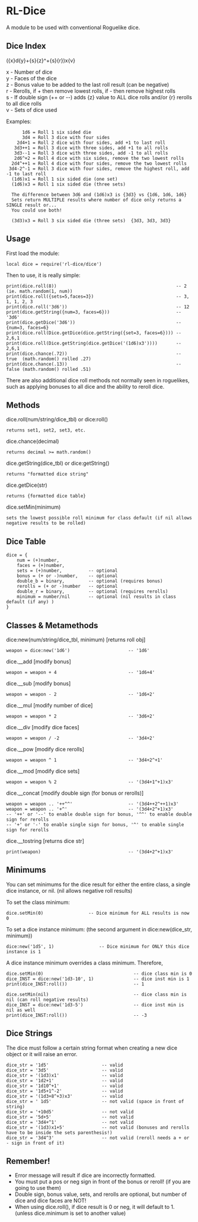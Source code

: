 RL-Dice
=======

A module to be used with conventional Roguelike dice.

Dice Index
----------

({x}d{y}+{s}{z}^+{s}{r})x{v}

x - Number of dice  
y - Faces of the dice	 
z - Bonus value to be added to the last roll result (can be negative)	 
r - Rerolls, if + then remove lowest rolls, if - then remove highest rolls  
s - If double sign (++ or --) adds {z} value to ALL dice rolls and/or {r} rerolls to all dice rolls  
v - Sets of dice used
	
Examples:
	
  	      1d6 = Roll 1 six sided die
		  3d4 = Roll 3 dice with four sides
	    2d4+1 = Roll 2 dice with four sides, add +1 to last roll
	   3d3++1 = Roll 3 dice with three sides, add +1 to all rolls
	   3d3--1 = Roll 3 dice with three sides, add -1 to all rolls
	   2d6^+2 = Roll 4 dice with six sides, remove the two lowest rolls
	  2d4^++1 = Roll 4 dice with four sides, remove the two lowest rolls
	 3d4-2^-1 = Roll 3 dice with four sides, remove the highest roll, add -1 to last roll
	  (1d6)x1 = Roll 1 six sided die (one set)
	  (1d6)x3 = Roll 1 six sided die (three sets)
	  
	  The difference between 3d6 and (1d6)x3 is {3d3} vs {1d6, 1d6, 1d6}
	  Sets return MULTIPLE results where number of dice only returns a SINGLE result or...
	  You could use both!
	  
	  (3d3)x3 = Roll 3 six sided die (three sets)  {3d3, 3d3, 3d3}

Usage
-----

First load the module:

    local dice = require('rl-dice/dice')

Then to use, it is really simple:

    print(dice.roll(8))                                             -- 2 (ie. math.random(1, num))
    print(dice.roll({sets=5,faces=3})                               -- 3, 1, 1, 2, 3
    print(dice.roll('3d6'))                                         -- 12
    print(dice.getString({num=3, faces=6}))                         -- '3d6'    
    print(dice.getDice('3d6'))                                      -- {num=3, faces=6}    
    print(dice.roll(Dice.getDice(dice.getString({set=3, faces=6}))) -- 2,6,1
    print(dice.roll(Dice.getString(dice.getDice('(1d6)x3'))))       -- 2,6,1
    print(dice.chance(.72))                                         -- true  (math.random() rolled .27)
    print(dice.chance(.13))                                         -- false (math.random() rolled .51)
There are also additional dice roll methods not normally seen in roguelikes, such as applying bonuses to all dice and the ability to reroll dice.

Methods
-------

dice.roll(num/string/dice_tbl) or dice:roll()

    returns set1, set2, set3, etc.

dice.chance(decimal)

    returns decimal >= math.random()

dice.getString(dice_tbl) or dice:getString()

    returns "formatted dice string"

dice.getDice(str)

    returns {formatted dice table}
    
dice.setMin(minimum)

    sets the lowest possible roll minimum for class default (if nil allows negative results to be rolled)   


Dice Table
----------

    dice = {
    	num = (+)number, 
    	faces = (+)number, 
    	sets = (+)number,	       -- optional
    	bonus = (+ or -)number,    -- optional
    	double_b = binary,         -- optional (requires bonus)
    	rerolls = (+ or -)number   -- optional
    	double_r = binary,         -- optional (requires rerolls) 
    	minimum = number/nil 	   -- optional (nil results in class default (if any) )
    }

Classes & Metamethods
---------------------

dice:new(num/string/dice_tbl, minimum) [returns roll obj]

    weapon = dice:new('1d6')                      -- '1d6'

dice.__add [modify bonus]

    weapon = weapon + 4                           -- '1d6+4'
    
dice.__sub [modify bonus]

    weapon = weapon - 2                           -- '1d6+2'

dice.__mul [modify number of dice]

    weapon = weapon * 2                           -- '3d6+2'
    
dice.__div [modify dice faces]

    weapon = weapon / -2                          -- '3d4+2'
    
dice.__pow [modify dice rerolls]

    weapon = weapon ^ 1                           -- '3d4+2^+1'
    
dice.__mod [modify dice sets]

    weapon = weapon % 2	                          -- '(3d4+1^+1)x3'

dice.__concat [modify double sign (for bonus or rerolls)]

    weapon = weapon .. '++^^'                     -- '(3d4++2^++1)x3'
    weapon = weapon .. '+^'                       -- '(3d4+2^+1)x3'
    -- '++' or '--' to enable double sign for bonus, '^^' to enable double sign for rerolls
    -- '+' or '-' to enable single sign for bonus, '^' to enable single sign for rerolls

dice.__tostring [returns dice str]

    print(weapon)                                 -- '(3d4+2^+1)x3'

Minimums
--------

You can set minimums for the dice result for either the entire class, a single dice instance, or nil. (nil allows negative roll results)

To set the class minimum:

    dice.setMin(0) 				   -- Dice minimum for ALL results is now 0
    
To set a dice instance minimum: (the second argument in dice:new(dice_str, minimum))

    dice:new('1d5', 1)				   -- Dice minimum for ONLY this dice instance is 1

A dice instance minimum overrides a class minimum.  Therefore,

    dice.setMin(0)                                  -- dice class min is 0
    dice_INST = dice:new('1d3-10', 1)               -- dice inst min is 1
    print(dice_INST:roll())                         -- 1

    dice.setMin(nil)                                -- dice class min is nil (can roll negative results)
    dice_INST = dice:new('1d3-5')                   -- dice inst min is nil as well 
    print(dice_INST:roll())                         -- -3

Dice Strings
------------

The dice must follow a certain string format when creating a new dice object or it will raise an error.

    dice_str = '1d5'			     	-- valid
    dice_str = '3d5'			     	-- valid
    dice_str = '(1d3)x1'		     	-- valid
    dice_str = '1d2+1'			     	-- valid
    dice_str = '1d10^+1'		  	    -- valid
    dice_str = '1d5+1^-2'	        	-- valid
    dice_str = '(1d3+8^+3)x3'		    -- valid
    dice_str = ' 1d5'			     	-- not valid (space in front of string)
    dice_str = '+10d5'			     	-- not valid
    dice_str = '5d+5'			     	-- not valid
    dice_str = '3d4+^1'			     	-- not valid
    dice_str = '(1d3)x1+5'		     	-- not valid (bonuses and rerolls have to be inside the sets parenthesis!)
    dice_str = '3d4^3'			     	-- not valid (reroll needs a + or - sign in front of it)
	 
Remember!
---------

* Error message will result if dice are incorrectly formatted.
* You must put a pos or neg sign in front of the bonus or reroll! (if you are going to use them)
* Double sign, bonus value, sets, and rerolls are optional, but number of dice and dice faces are NOT!
* When using dice.roll(), if dice result is 0 or neg, it will default to 1. (unless dice.minimum is set to another value)
